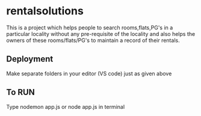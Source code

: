 # rentalsolutions

This is a project  which helps people to search rooms,flats,PG's in a particular locality without any pre-requisite of the locality and also helps the owners of these rooms/flats/PG's to maintain a record of their rentals. 

## Deployment
Make separate folders in your editor (VS code) just as given above

## To RUN 
Type 
nodemon app.js 
      or 
node app.js
in terminal 
